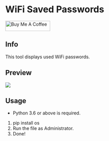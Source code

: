 # WiFi Saved Passwords

<a href="https://www.buymeacoffee.com/astive" target="_blank"><img src="https://cdn.buymeacoffee.com/buttons/default-orange.png" alt="Buy Me A Coffee" height="32" width="140"></a>

## Info
This tool displays used WiFi passwords.

## Preview
![](https://pays.host/uploads/0154cc3f-b02b-4a25-9b83-808228f79ff5/2SZBwRXY.png)

## Usage
- Python 3.6 or above is required.
1. pip install os
2. Run the file as Administrator.
3. Done!
